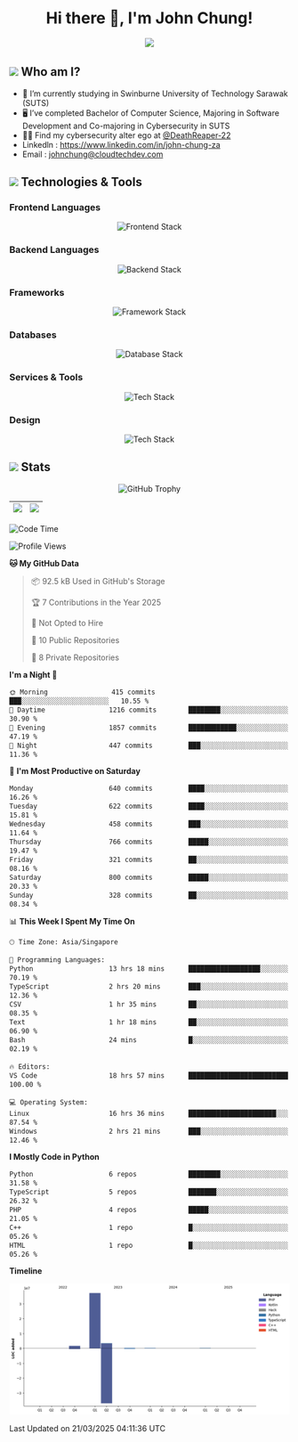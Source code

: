 <h1 align="center">Hi there 👋, I'm John Chung!</h1>
<p align="center"><img src="https://komarev.com/ghpvc/?username=johnchung2002&style=plastic"></p>

## <img src="https://media.giphy.com/media/ZEUODEtQiUZWGg6IHR/giphy.gif" width="40px"/> Who am I?
- 🌱 I’m currently studying in Swinburne University of Technology Sarawak (SUTS)
- 🖥️ I’ve completed Bachelor of Computer Science, Majoring in Software Development and Co-majoring in Cybersecurity in SUTS
- 🐱‍💻 Find my cybersecurity alter ego at [@DeathReaper-22](https://github.com/DeathReaper-22)
- Linkedln : <a href="https://www.linkedin.com/in/john-chung-za" target="_blank">https://www.linkedin.com/in/john-chung-za</a>
- Email : <a href="mailto:johnchung@cloudtechdev.com" target="_blank">johnchung@cloudtechdev.com</a>

## <img src="https://media.giphy.com/media/ICOgUNjpvO0PC/giphy.gif" width="40px"/> Technologies & Tools

### Frontend Languages

<p align="center"><img src="https://skillicons.dev/icons?i=html,css,js,ts,wasm,tailwind,bootstrap,sass,jquery&perline=10" alt="Frontend Stack" /> </p>

### Backend Languages

<p align="center"><img src="https://skillicons.dev/icons?i=nodejs,dotnet,python,c,cs,cpp,arduino,ruby&perline=10" alt="Backend Stack" /></p>

### Frameworks

<p align="center"><img src="https://skillicons.dev/icons?i=react,angular,next,flask,laravel&perline=10" alt="Framework Stack" /></p>

### Databases

<p align="center"><img src="https://skillicons.dev/icons?i=mongodb,mysql,postgres,firebase&perline=10" alt="Database Stack" /> </p>

### Services & Tools

<p align="center"><img src="https://skillicons.dev/icons?i=git,github,visualstudio,vscode,androidstudio,postman,docker,cloudflare,aws,gcp,azure,vercel&perline=10" alt="Tech Stack" /> </p>

### Design

<p align="center"><img src="https://skillicons.dev/icons?i=ps,ai,pr,xd,figma&perline=10" alt="Tech Stack" /> </p>

## <img src="https://media.giphy.com/media/uhWLu2lsU0rfLiwYlI/giphy.gif" width="40px" /> Stats

<p align="center">
  <img alt="GitHub Trophy" src="https://github-profile-trophy.vercel.app/?username=johnchung2002&theme=darkhub&row=5&column=4&margin-w=10&margin-h=10" />
</p>

| <img src="https://github-readme-stats.vercel.app/api?username=johnchung2002&show_icons=true&theme=dark&count_private=true"/> | <img src="https://github-readme-streak-stats.herokuapp.com/?user=johnchung2002&theme=dark&count_private=true"/> |
| ------------------------------------------------------------------------------------------------------------------------- | ------------------------------------------------------------------------------------------------------------ |

<!--START_SECTION:waka-->
![Code Time](http://img.shields.io/badge/Code%20Time-177%20hrs%2053%20mins-blue)

![Profile Views](http://img.shields.io/badge/Profile%20Views-0-blue)

**🐱 My GitHub Data** 

> 📦 92.5 kB Used in GitHub's Storage 
 > 
> 🏆 7 Contributions in the Year 2025
 > 
> 🚫 Not Opted to Hire
 > 
> 📜 10 Public Repositories 
 > 
> 🔑 8 Private Repositories 
 > 
**I'm a Night 🦉** 

```text
🌞 Morning                415 commits         ███░░░░░░░░░░░░░░░░░░░░░░   10.55 % 
🌆 Daytime                1216 commits        ████████░░░░░░░░░░░░░░░░░   30.90 % 
🌃 Evening                1857 commits        ████████████░░░░░░░░░░░░░   47.19 % 
🌙 Night                  447 commits         ███░░░░░░░░░░░░░░░░░░░░░░   11.36 % 
```
📅 **I'm Most Productive on Saturday** 

```text
Monday                   640 commits         ████░░░░░░░░░░░░░░░░░░░░░   16.26 % 
Tuesday                  622 commits         ████░░░░░░░░░░░░░░░░░░░░░   15.81 % 
Wednesday                458 commits         ███░░░░░░░░░░░░░░░░░░░░░░   11.64 % 
Thursday                 766 commits         █████░░░░░░░░░░░░░░░░░░░░   19.47 % 
Friday                   321 commits         ██░░░░░░░░░░░░░░░░░░░░░░░   08.16 % 
Saturday                 800 commits         █████░░░░░░░░░░░░░░░░░░░░   20.33 % 
Sunday                   328 commits         ██░░░░░░░░░░░░░░░░░░░░░░░   08.34 % 
```


📊 **This Week I Spent My Time On** 

```text
🕑︎ Time Zone: Asia/Singapore

💬 Programming Languages: 
Python                   13 hrs 18 mins      ██████████████████░░░░░░░   70.19 % 
TypeScript               2 hrs 20 mins       ███░░░░░░░░░░░░░░░░░░░░░░   12.36 % 
CSV                      1 hr 35 mins        ██░░░░░░░░░░░░░░░░░░░░░░░   08.35 % 
Text                     1 hr 18 mins        ██░░░░░░░░░░░░░░░░░░░░░░░   06.90 % 
Bash                     24 mins             █░░░░░░░░░░░░░░░░░░░░░░░░   02.19 % 

🔥 Editors: 
VS Code                  18 hrs 57 mins      █████████████████████████   100.00 % 

💻 Operating System: 
Linux                    16 hrs 36 mins      ██████████████████████░░░   87.54 % 
Windows                  2 hrs 21 mins       ███░░░░░░░░░░░░░░░░░░░░░░   12.46 % 
```

**I Mostly Code in Python** 

```text
Python                   6 repos             ████████░░░░░░░░░░░░░░░░░   31.58 % 
TypeScript               5 repos             ███████░░░░░░░░░░░░░░░░░░   26.32 % 
PHP                      4 repos             █████░░░░░░░░░░░░░░░░░░░░   21.05 % 
C++                      1 repo              █░░░░░░░░░░░░░░░░░░░░░░░░   05.26 % 
HTML                     1 repo              █░░░░░░░░░░░░░░░░░░░░░░░░   05.26 % 
```



**Timeline**

![Lines of Code chart](https://raw.githubusercontent.com/JohnChung2002/JohnChung2002/main/assets/bar_graph.png)


 Last Updated on 21/03/2025 04:11:36 UTC
<!--END_SECTION:waka-->
